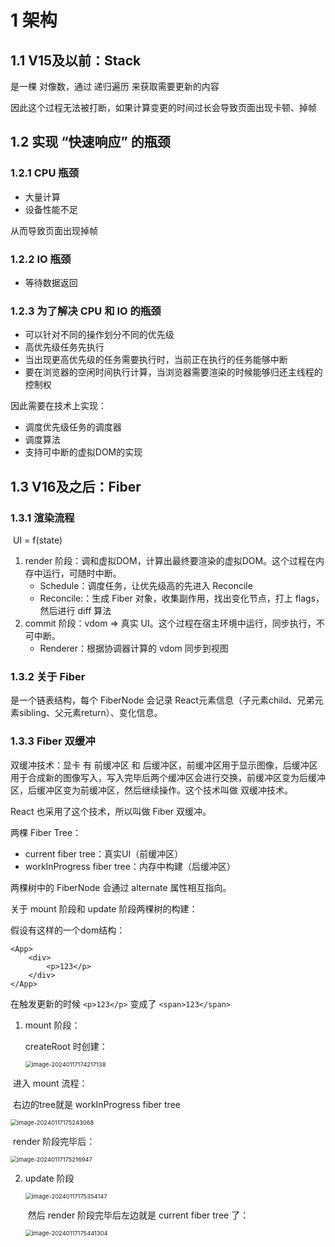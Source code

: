 # 1 架构



## 1.1 V15及以前：Stack

是一棵 对像数，通过 递归遍历 来获取需要更新的内容

因此这个过程无法被打断，如果计算变更的时间过长会导致页面出现卡顿、掉帧



## 1.2 实现 “快速响应” 的瓶颈

### 1.2.1 CPU 瓶颈

- 大量计算
- 设备性能不足

从而导致页面出现掉帧

### 1.2.2 IO 瓶颈

- 等待数据返回

### 1.2.3 为了解决 CPU 和 IO 的瓶颈

- 可以针对不同的操作划分不同的优先级
- 高优先级任务先执行
- 当出现更高优先级的任务需要执行时，当前正在执行的任务能够中断
- 要在浏览器的空闲时间执行计算，当浏览器需要渲染的时候能够归还主线程的控制权

因此需要在技术上实现：

- 调度优先级任务的调度器
- 调度算法
- 支持可中断的虚拟DOM的实现



## 1.3 V16及之后：Fiber

### 1.3.1 渲染流程

​	UI = f(state)

1) render 阶段：调和虚拟DOM，计算出最终要渲染的虚拟DOM。这个过程在内存中运行，可随时中断。
   - Schedule：调度任务，让优先级高的先进入 Reconcile
   - Reconcile:：生成 Fiber 对象，收集副作用，找出变化节点，打上 flags，然后进行 diff 算法
2) commit 阶段：vdom => 真实 UI。这个过程在宿主环境中运行，同步执行，不可中断。
   - Renderer：根据协调器计算的 vdom 同步到视图

### 1.3.2 关于 Fiber

是一个链表结构，每个 FiberNode 会记录 React元素信息（子元素child、兄弟元素sibling、父元素return）、变化信息。

### 1.3.3 Fiber 双缓冲

双缓冲技术：显卡 有 前缓冲区 和 后缓冲区，前缓冲区用于显示图像，后缓冲区用于合成新的图像写入，写入完毕后两个缓冲区会进行交换，前缓冲区变为后缓冲区，后缓冲区变为前缓冲区，然后继续操作。这个技术叫做 双缓冲技术。

React 也采用了这个技术，所以叫做 Fiber 双缓冲。

两棵 Fiber Tree：

- current fiber tree：真实UI（前缓冲区）
- workInProgress fiber tree：内存中构建（后缓冲区）

两棵树中的 FiberNode 会通过 alternate 属性相互指向。

关于 mount 阶段和 update 阶段两棵树的构建：

假设有这样的一个dom结构：

```
<App>
	<div>
		<p>123</p>
	</div>
</App>
```

在触发更新的时候  `<p>123</p>` 变成了 `<span>123</span>`

1. mount 阶段：

   createRoot 时创建：

   <img src="C:\Users\Administrator\AppData\Roaming\Typora\typora-user-images\image-20240117174217138.png" alt="image-20240117174217138" style="zoom:67%;" />

​	进入 mount 流程：

​		右边的tree就是 workInProgress fiber tree

<img src="C:\Users\Administrator\AppData\Roaming\Typora\typora-user-images\image-20240117175243068.png" alt="image-20240117175243068" style="zoom:67%;" />

​	render 阶段完毕后：

<img src="C:\Users\Administrator\AppData\Roaming\Typora\typora-user-images\image-20240117175216947.png" alt="image-20240117175216947" style="zoom:67%;" />



2. update 阶段

   <img src="C:\Users\Administrator\AppData\Roaming\Typora\typora-user-images\image-20240117175354147.png" alt="image-20240117175354147" style="zoom:67%;" />

   ​	然后 render 阶段完毕后左边就是 current fiber tree 了：

   <img src="C:\Users\Administrator\AppData\Roaming\Typora\typora-user-images\image-20240117175441304.png" alt="image-20240117175441304" style="zoom:67%;" />